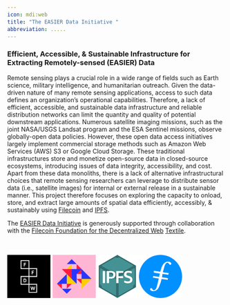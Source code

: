 ```yaml
---
icon: mdi:web
title: "The EASIER Data Initiative "
abbreviation: .....
---
```


### Efficient, Accessible, & Sustainable Infrastructure for Extracting Remotely-sensed (EASIER) Data

Remote sensing plays a crucial role in a wide range of fields such as Earth science, military intelligence, and humanitarian outreach. Given the data-driven nature of many remote sensing applications, access to such data defines an organization’s operational capabilities. Therefore, a lack of efficient, accessible, and sustainable data infrastructure and reliable distribution networks can limit the quantity and quality of potential downstream applications. Numerous satellite imaging missions, such as the joint NASA/USGS Landsat program and the ESA Sentinel missions, observe globally-open data policies. However, these open data access initiatives largely implement commercial storage methods such as Amazon Web Services (AWS) S3 or Google Cloud Storage. These traditional infrastructures store and monetize open-source data in closed-source ecosystems, introducing issues of data integrity, accessibility, and cost. Apart from these data monoliths, there is a lack of alternative infrastructural choices that remote sensing researchers can leverage to distribute sensor data (i.e., satellite images) for internal or external release in a sustainable manner. This project therefore focuses on exploring the capacity to onload, store, and extract large amounts of spatial data efficiently, accessibly, & sustainably using [Filecoin](https://filecoin.io/) and [IPFS](https://ipfs.io/).  

The [EASIER Data Initiative](https://easierdata.org) is generously supported through collaboration with the [Filecoin Foundation for the Decentralized Web](https://ffdweb.org/) [Textile](https://textile.notion.site/Our-mission-is-to-accelerate-the-exchange-of-information-across-society-f49e389e12e14473a3475e755a8d9cd6).
<br>
<br> 
<br>

<div style="display:flex">
<a href="https://ffdweb.org">
<img style="padding-right: 5px" src="https://raw.githubusercontent.com/GEOSMASH/SMASH/main/SMASH/static/uploads/ffdw.png" alt="textile" width="100" height="100">
</a>

<a href="https://textile.notion.site/Our-mission-is-to-accelerate-the-exchange-of-information-across-society-f49e389e12e14473a3475e755a8d9cd6">
<img src="https://raw.githubusercontent.com/GEOSMASH/SMASH/main/SMASH/static/uploads/2ohwpvqfsugoby4rbgwh_icf3xz4outkss4x7.png" alt="textile" width="100" height="100">
</a>

<a href="https://ipfs.io/">
<img src="https://raw.githubusercontent.com/GEOSMASH/SMASH/main/SMASH/static/uploads/ipfs.png" alt="ipfs" width="100" height="100">
</a>

<a href="https://filecoin.io/">
<img src="https://raw.githubusercontent.com/GEOSMASH/SMASH/main/SMASH/static/uploads/fc.png" alt="filecoin" width="100" height="100">
</a>
</div>